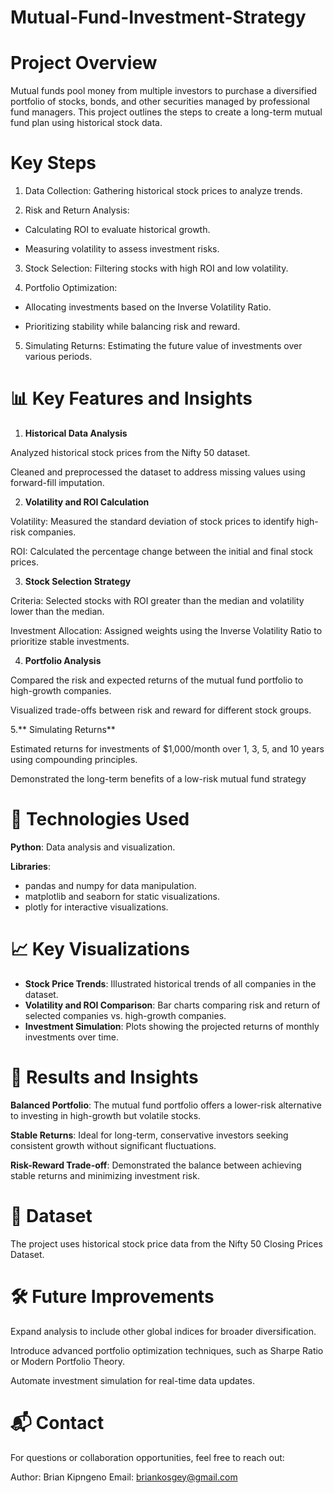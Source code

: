 # Mutual-Fund-Investment-Strategy

# Project Overview 

Mutual funds pool money from multiple investors to purchase a diversified portfolio of stocks, bonds, and other securities managed by professional fund managers. This project outlines the steps to create a long-term mutual fund plan using historical stock data.

# Key Steps

1. Data Collection: Gathering historical stock prices to analyze trends.
   
2. Risk and Return Analysis:
   
- Calculating ROI to evaluate historical growth.
  
- Measuring volatility to assess investment risks.
  
3. Stock Selection: Filtering stocks with high ROI and low volatility.
   
4. Portfolio Optimization:
   
- Allocating investments based on the Inverse Volatility Ratio.
  
- Prioritizing stability while balancing risk and reward.
  
5. Simulating Returns: Estimating the future value of investments over various periods.

# 📊 Key Features and Insights

1. **Historical Data Analysis**

Analyzed historical stock prices from the Nifty 50 dataset.

Cleaned and preprocessed the dataset to address missing values using forward-fill imputation.

2. **Volatility and ROI Calculation**
   
Volatility: Measured the standard deviation of stock prices to identify high-risk companies.

ROI: Calculated the percentage change between the initial and final stock prices.

3. **Stock Selection Strategy**
   
Criteria: Selected stocks with ROI greater than the median and volatility lower than the median.

Investment Allocation: Assigned weights using the Inverse Volatility Ratio to prioritize stable investments.

4. **Portfolio Analysis**
   
Compared the risk and expected returns of the mutual fund portfolio to high-growth companies.

Visualized trade-offs between risk and reward for different stock groups.

5.** Simulating Returns**

Estimated returns for investments of $1,000/month over 1, 3, 5, and 10 years using compounding principles.

Demonstrated the long-term benefits of a low-risk mutual fund strategy

# 🔧 Technologies Used

**Python**: Data analysis and visualization.

**Libraries**:

- pandas and numpy for data manipulation.
- matplotlib and seaborn for static visualizations.
- plotly for interactive visualizations.

# 📈 Key Visualizations
- **Stock Price Trends**: Illustrated historical trends of all companies in the dataset.
- **Volatility and ROI Comparison**: Bar charts comparing risk and return of selected companies vs. high-growth companies.
- **Investment Simulation**: Plots showing the projected returns of monthly investments over time.

# 🚀 Results and Insights

**Balanced Portfolio**: The mutual fund portfolio offers a lower-risk alternative to investing in high-growth but volatile stocks.

**Stable Returns**: Ideal for long-term, conservative investors seeking consistent growth without significant fluctuations.

**Risk-Reward Trade-off**: Demonstrated the balance between achieving stable returns and minimizing investment risk.

# 📂 Dataset
The project uses historical stock price data from the Nifty 50 Closing Prices Dataset.

# 🛠️ Future Improvements

Expand analysis to include other global indices for broader diversification.

Introduce advanced portfolio optimization techniques, such as Sharpe Ratio or Modern Portfolio Theory.

Automate investment simulation for real-time data updates.

# 📬 Contact
For questions or collaboration opportunities, feel free to reach out:

Author: Brian Kipngeno
Email: briankosgey@gmail.com
